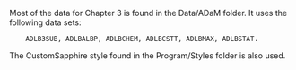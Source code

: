 Most of the data for Chapter 3 is found in the Data/ADaM folder. 
It uses the following data sets:

		ADLB3SUB, ADLBALBP, ADLBCHEM, ADLBCSTT, ADLBMAX, ADLBSTAT.


The CustomSapphire style found in the Program/Styles folder is also used.
